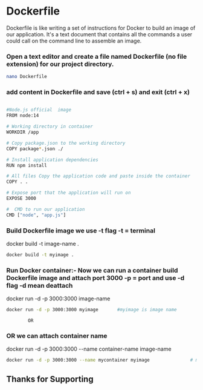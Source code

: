 # Dockerfile
Dockerfile is like writing a set of instructions for Docker to build an image of our application. 
It's a text document that contains all the commands a user could call on the command line to assemble an image.

### Open a text editor and create a file named Dockerfile (no file extension) for our project directory.
```sh
nano Dockerfile
```
### add content in Dockerfile and save (ctrl + s) and exit (ctrl + x)

```sh

#Node.js official  image
FROM node:14

# Working directory in container
WORKDIR /app

# Copy package.json to the working directory
COPY package*.json ./

# Install application dependencies
RUN npm install

# All files Copy the application code and paste inside the container
COPY . .

# Expose port that the application will run on
EXPOSE 3000

#  CMD to run our application
CMD ["node", "app.js"]

```

### Build Dockerfile image we use -t flag -t = terminal

docker build -t image-name . 

```sh
docker build -t myimage .
```

### Run Docker container:- Now we can run a container build Dockerfile image and attach port 3000 -p = port and use -d flag -d mean deattach 

docker run -d -p 3000:3000 image-name 

```sh
docker run -d -p 3000:3000 myimage       #myimage is image name
```
            OR
            
### OR we can attach container name 

docker run -d -p 3000:3000 --name container-name image-name 

```sh
docker run -d -p 3000:3000 --name mycontainer myimage               # mycontainer is container name, myimage is image name 
```


## Thanks for Supporting
